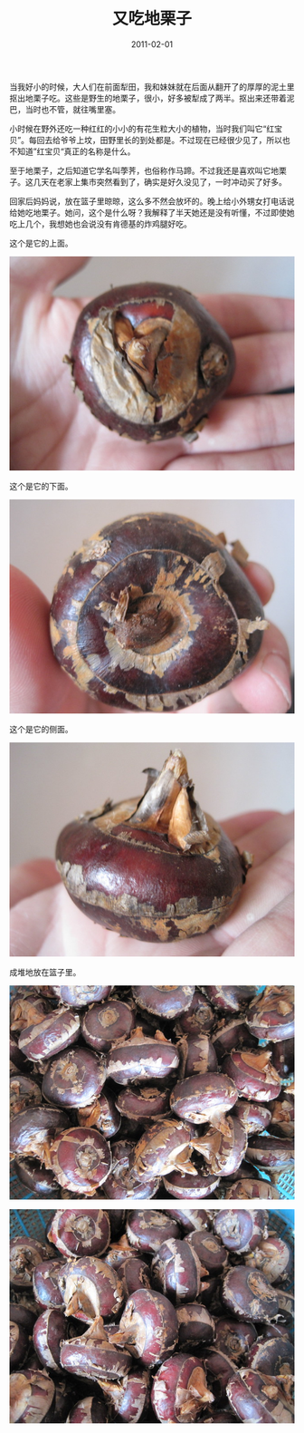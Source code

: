 ﻿---
title: "又吃地栗子"
date: 2011-02-01
categories: 
  - "essay"
tags: 
  - "地栗子"
---

当我好小的时候，大人们在前面犁田，我和妹妹就在后面从翻开了的厚厚的泥土里抠出地栗子吃。这些是野生的地栗子，很小，好多被犁成了两半。抠出来还带着泥巴，当时也不管，就往嘴里塞。

小时候在野外还吃一种红红的小小的有花生粒大小的植物，当时我们叫它“红宝贝”。每回去给爷爷上坟，田野里长的到处都是。不过现在已经很少见了，所以也不知道”红宝贝“真正的名称是什么。

至于地栗子，之后知道它学名叫荸荠，也俗称作马蹄。不过我还是喜欢叫它地栗子。这几天在老家上集市突然看到了，确实是好久没见了，一时冲动买了好多。

回家后妈妈说，放在篮子里晾晾，这么多不然会放坏的。晚上给小外甥女打电话说给她吃地栗子。她问，这个是什么呀？我解释了半天她还是没有听懂，不过即使她吃上几个，我想她也会说没有肯德基的炸鸡腿好吃。

这个是它的上面。

![IMG_3260](/images/5406792923_b5b8008861_z.jpg)

这个是它的下面。

![IMG_3259](/images/5407401002_f0dc9b446a_z.jpg)

这个是它的侧面。

![IMG_3258](/images/5407400634_f8ceb928b3_z.jpg)

成堆地放在篮子里。

![IMG_3257](/images/5406791893_41ab998e6f_z.jpg)

![IMG_3256](/images/5407399702_7b6fa368bc_z.jpg)
